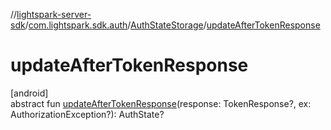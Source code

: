 //[lightspark-server-sdk](../../../index.md)/[com.lightspark.sdk.auth](../index.md)/[AuthStateStorage](index.md)/[updateAfterTokenResponse](update-after-token-response.md)

# updateAfterTokenResponse

[android]\
abstract fun [updateAfterTokenResponse](update-after-token-response.md)(response: TokenResponse?, ex: AuthorizationException?): AuthState?

